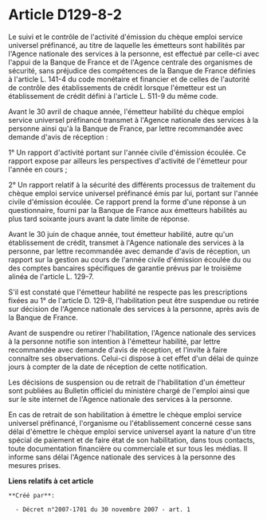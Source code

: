 # Article D129-8-2

Le suivi et le contrôle de l'activité d'émission du chèque emploi service universel préfinancé, au titre de laquelle les
émetteurs sont habilités par l'Agence nationale des services à la personne, est effectué par celle-ci avec l'appui de la
Banque de France et de l'Agence centrale des organismes de sécurité, sans préjudice des compétences de la Banque de France
définies à l'article L. 141-4 du code monétaire et financier et de celles de l'autorité de contrôle des établissements de
crédit lorsque l'émetteur est un établissement de crédit défini à l'article L. 511-9 du même code. 

Avant le 30 avril de chaque année, l'émetteur habilité du chèque emploi service universel préfinancé transmet à l'Agence
nationale des services à la personne ainsi qu'à la Banque de France, par lettre recommandée avec demande d'avis de
réception : 

1° Un rapport d'activité portant sur l'année civile d'émission écoulée. Ce rapport expose par ailleurs les perspectives
d'activité de l'émetteur pour l'année en cours ; 

2° Un rapport relatif à la sécurité des différents processus de traitement du chèque emploi service universel préfinancé émis
par lui, portant sur l'année civile d'émission écoulée. Ce rapport prend la forme d'une réponse à un questionnaire, fourni
par la Banque de France aux émetteurs habilités au plus tard soixante jours avant la date limite de réponse. 

Avant le 30 juin de chaque année, tout émetteur habilité, autre qu'un établissement de crédit, transmet à l'Agence nationale
des services à la personne, par lettre recommandée avec demande d'avis de réception, un rapport sur la gestion au cours de
l'année civile d'émission écoulée du ou des comptes bancaires spécifiques de garantie prévus par le troisième alinéa de
l'article L. 129-7.

S'il est constaté que l'émetteur habilité ne respecte pas les prescriptions fixées au 1° de l'article D. 129-8,
l'habilitation peut être suspendue ou retirée sur décision de l'Agence nationale des services à la personne, après avis de la
Banque de France. 

Avant de suspendre ou retirer l'habilitation, l'Agence nationale des services à la personne notifie son intention à
l'émetteur habilité, par lettre recommandée avec demande d'avis de réception, et l'invite à faire connaître ses observations.
Celui-ci dispose à cet effet d'un délai de quinze jours à compter de la date de réception de cette notification. 

Les décisions de suspension ou de retrait de l'habilitation d'un émetteur sont publiées au Bulletin officiel du ministère
chargé de l'emploi ainsi que sur le site internet de l'Agence nationale des services à la personne. 

En cas de retrait de son habilitation à émettre le chèque emploi service universel préfinancé, l'organisme ou l'établissement
concerné cesse sans délai d'émettre le chèque emploi service universel ayant la nature d'un titre spécial de paiement et de
faire état de son habilitation, dans tous contacts, toute documentation financière ou commerciale et sur tous les médias. Il
informe sans délai l'Agence nationale des services à la personne des mesures prises.

**Liens relatifs à cet article**

	**Créé par**:

	  - Décret n°2007-1701 du 30 novembre 2007 - art. 1
